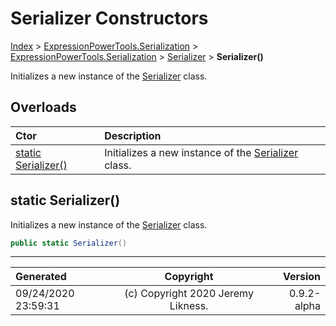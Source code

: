 ﻿# Serializer Constructors

[Index](../index.md) > [ExpressionPowerTools.Serialization](ExpressionPowerTools.Serialization.a.md) > [ExpressionPowerTools.Serialization](ExpressionPowerTools.Serialization.n.md) > [Serializer](ExpressionPowerTools.Serialization.Serializer.cs.md) > **Serializer()**

Initializes a new instance of the [Serializer](ExpressionPowerTools.Serialization.Serializer.cs.md) class.

## Overloads

| Ctor | Description |
| :-- | :-- |
| [static Serializer()](#static-serializer) | Initializes a new instance of the [Serializer](ExpressionPowerTools.Serialization.Serializer.cs.md) class. |

## static Serializer()

Initializes a new instance of the [Serializer](ExpressionPowerTools.Serialization.Serializer.cs.md) class.

```csharp
public static Serializer()
```



---

| Generated | Copyright | Version |
| :-- | :-: | --: |
| 09/24/2020 23:59:31 | (c) Copyright 2020 Jeremy Likness. | 0.9.2-alpha |
